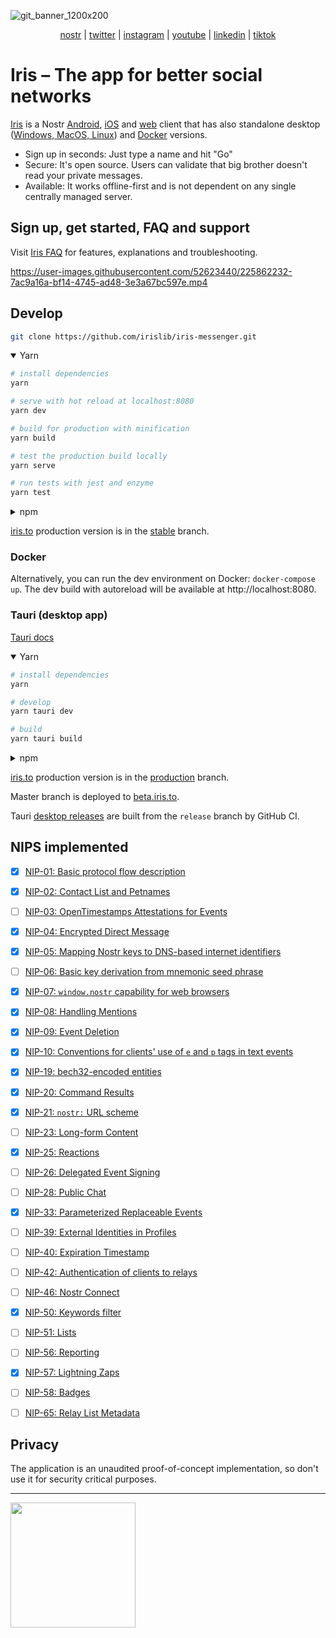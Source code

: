 ![git_banner_1200x200](https://user-images.githubusercontent.com/52623440/226903633-7902aa21-6041-4bad-979a-dc98bd0ad317.png)
<div align="center">

[nostr](https://iris.to/iris) | [twitter](https://www.twitter.com/iristoapp) | [instagram](https://www.instagram.com/iristoapp) | [youtube](https://www.youtube.com/@iristoapp) | [linkedin](https://www.linkedin.com/company/91035282/) | [tiktok](https://www.tiktok.com/@iristoapp)

</div>


# Iris – The app for better social networks

[Iris](https://iris.to/) is a Nostr [Android](https://play.google.com/store/apps/details?id=to.iris.twa), [iOS](https://apps.apple.com/app/iris-the-nostr-client/id1665849007) and [web](https://iris.to/) client that has also standalone desktop ([Windows, MacOS, Linux](https://github.com/irislib/iris-messenger/releases)) and [Docker](#docker) versions.

- Sign up in seconds: Just type a name and hit "Go" 
- Secure: It's open source. Users can validate that big brother doesn't read your private messages.
- Available: It works offline-first and is not dependent on any single centrally managed server.

## Sign up, get started, FAQ and support

Visit [Iris FAQ](https://github.com/irislib/faq) for features, explanations and troubleshooting.

  https://user-images.githubusercontent.com/52623440/225862232-7ac9a16a-bf14-4745-ad48-3e3a67bc597e.mp4

## Develop

```bash
git clone https://github.com/irislib/iris-messenger.git
```

<details open><summary>Yarn</summary>

```bash
# install dependencies
yarn

# serve with hot reload at localhost:8080
yarn dev

# build for production with minification
yarn build

# test the production build locally
yarn serve

# run tests with jest and enzyme
yarn test
```

</details>
<details><summary>npm</summary>

```bash
# install dependencies
npm i

# serve with hot reload at localhost:8080
npm run dev

# build for production with minification
npm run build

# test the production build locally
npm run serve

# run tests with jest and enzyme
npm run test
```

</details>

[iris.to](https://iris.to) production version is in the [stable](https://github.com/irislib/iris-messenger/tree/stable) branch.

### Docker

Alternatively, you can run the dev environment on Docker: `docker-compose up`. The dev build with autoreload will be available at http://localhost:8080.

### Tauri (desktop app)

[Tauri docs](https://tauri.app/v1/guides/)

<details open><summary>Yarn</summary>

```bash
# install dependencies
yarn

# develop
yarn tauri dev

# build
yarn tauri build
```

</details>
<details><summary>npm</summary>

```bash
# install dependencies
npm i

# develop
npm run tauri dev

# build
npm run tauri build
```
</details>

[iris.to](https://iris.to) production version is in the [production](https://github.com/irislib/iris-messenger/tree/production) branch.

Master branch is deployed to [beta.iris.to](https://beta.iris.to).

Tauri [desktop releases](https://github.com/irislib/iris-messenger/releases) are built from the `release` branch by GitHub CI.

## NIPS implemented

- [x] [NIP-01: Basic protocol flow description](https://github.com/nostr-protocol/nips/blob/master/01.md)<br>
- [x] [NIP-02: Contact List and Petnames](https://github.com/nostr-protocol/nips/blob/master/02.md)<br>
- [ ] [NIP-03: OpenTimestamps Attestations for Events](https://github.com/nostr-protocol/nips/blob/master/03.md)<br>
- [x] [NIP-04: Encrypted Direct Message](https://github.com/nostr-protocol/nips/blob/master/04.md)<br>
- [x] [NIP-05: Mapping Nostr keys to DNS-based internet identifiers](https://github.com/nostr-protocol/nips/blob/master/05.md)<br>
- [ ] [NIP-06: Basic key derivation from mnemonic seed phrase](https://github.com/nostr-protocol/nips/blob/master/06.md)<br>
- [x] [NIP-07: `window.nostr` capability for web browsers](https://github.com/nostr-protocol/nips/blob/master/07.md)<br>
- [x] [NIP-08: Handling Mentions](https://github.com/nostr-protocol/nips/blob/master/08.md)<br>
- [x] [NIP-09: Event Deletion](https://github.com/nostr-protocol/nips/blob/master/09.md)<br>
- [x] [NIP-10: Conventions for clients' use of `e` and `p` tags in text events](https://github.com/nostr-protocol/nips/blob/master/10.md)<br>
- [x] [NIP-19: bech32-encoded entities](https://github.com/nostr-protocol/nips/blob/master/19.md)<br>
- [x] [NIP-20: Command Results](https://github.com/nostr-protocol/nips/blob/master/20.md)<br>
- [x] [NIP-21: `nostr:` URL scheme](https://github.com/nostr-protocol/nips/blob/master/21.md)<br>
- [ ] [NIP-23: Long-form Content](https://github.com/nostr-protocol/nips/blob/master/23.md)<br>
- [x] [NIP-25: Reactions](https://github.com/nostr-protocol/nips/blob/master/25.md)<br>
- [ ] [NIP-26: Delegated Event Signing](https://github.com/nostr-protocol/nips/blob/master/26.md)<br>
- [ ] [NIP-28: Public Chat](https://github.com/nostr-protocol/nips/blob/master/28.md)<br>
- [x] [NIP-33: Parameterized Replaceable Events](https://github.com/nostr-protocol/nips/blob/master/33.md)<br>
- [ ] [NIP-39: External Identities in Profiles](https://github.com/nostr-protocol/nips/blob/master/39.md)<br>
- [ ] [NIP-40: Expiration Timestamp](https://github.com/nostr-protocol/nips/blob/master/40.md)<br>
- [ ] [NIP-42: Authentication of clients to relays](https://github.com/nostr-protocol/nips/blob/master/42.md)<br>
- [ ] [NIP-46: Nostr Connect](https://github.com/nostr-protocol/nips/blob/master/46.md)<br>
- [x] [NIP-50: Keywords filter](https://github.com/nostr-protocol/nips/blob/master/50.md)<br>
- [ ] [NIP-51: Lists](https://github.com/nostr-protocol/nips/blob/master/51.md)<br>
- [ ] [NIP-56: Reporting](https://github.com/nostr-protocol/nips/blob/master/56.md)<br>
- [x] [NIP-57: Lightning Zaps](https://github.com/nostr-protocol/nips/blob/master/57.md)<br>
- [ ] [NIP-58: Badges](https://github.com/nostr-protocol/nips/blob/master/58.md)<br>
- [ ] [NIP-65: Relay List Metadata](https://github.com/nostr-protocol/nips/blob/master/65.md)<br>


## Privacy

The application is an unaudited proof-of-concept implementation, so don't use it for security critical purposes.

---

<a href="https://opencollective.com/iris-social/donate" target="_blank"><img src="https://opencollective.com/iris-social/donate/button@2x.png?color=blue" width=200 /></a>
